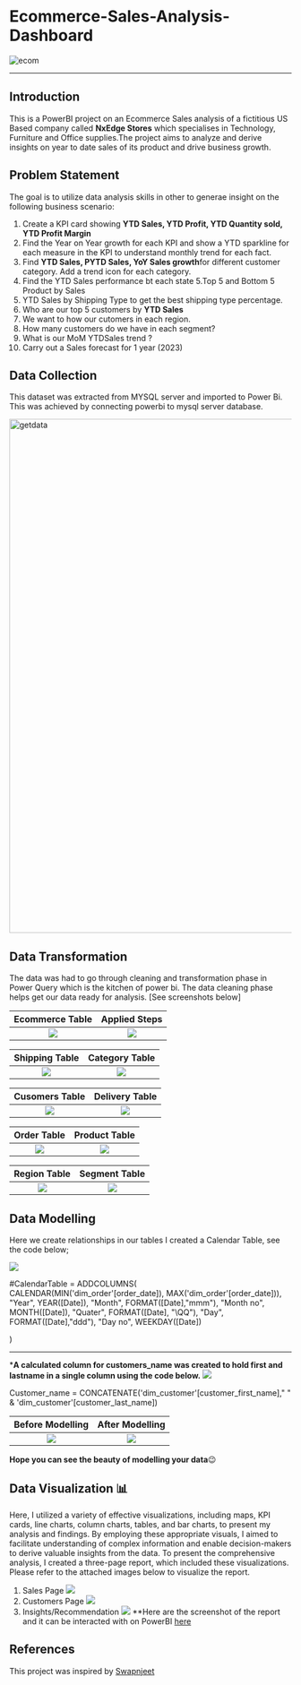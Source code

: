 # Ecommerce-Sales-Analysis-Dashboard
![ecom](https://github.com/OmobaCoder/Ecommerce-Analysis/assets/107421646/ae5641da-2266-4b63-8e13-01649d6eb5f9)

---

## Introduction
This is a PowerBI project on an Ecommerce Sales analysis of a fictitious US Based company called **NxEdge Stores** which specialises in Technology, Furniture and Office supplies.The project aims to analyze and derive insights on year to date sales of its product and drive business growth.


## Problem Statement
The goal is to utilize data analysis skills in other to generae insight on the following business scenario:
1. Create a KPI card showing **YTD Sales, YTD Profit, YTD Quantity sold, YTD Profit Margin**
2. Find the Year on Year growth for each KPI and show a YTD sparkline for each measure in the KPI to understand monthly trend for each fact.
3. Find **YTD Sales, PYTD Sales, YoY Sales growth**for different customer category. Add a trend icon for each category.
4. Find the YTD Sales performance bt each state
5.Top 5 and Bottom 5 Product by Sales
6. YTD Sales by Shipping Type to get the best shipping type percentage.
7. Who are our top 5 customers by **YTD Sales**
8. We want to how our cutomers in each region.
9. How many customers do we have in each segment?
10. What is our MoM YTDSales trend ?
11. Carry out a Sales forecast for 1 year (2023)

## Data Collection
This dataset was extracted from MYSQL server and imported to Power Bi. This was achieved by connecting powerbi to mysql server database.

<img width="918" alt="getdata" src="https://github.com/OmobaCoder/Ecommerce-Analysis/assets/107421646/badc7522-4521-464e-b1ee-beaa7a4e1c86">

## Data Transformation
The data was had to go through cleaning and transformation phase in Power Query which is the kitchen of power bi. The data cleaning phase helps get our data ready for analysis. [See screenshots below]

   Ecommerce Table    | Applied Steps
:--------------------:|:------------------------:
![](FactTable.png)    | ![](applied_steps.png)

Shipping Table        | Category Table
:--------------------:|:------------------------:
![](dim_shipping.png) |![](dim_category.png)

Cusomers Table        |Delivery Table
:--------------------:|:------------------------:
![](dim_customer.png) |![](dim_delivery.png)

Order Table           |Product Table
:--------------------:|:------------------------:
![](dim_order.png)    |![](dim_product.png)

Region Table          |Segment Table
:--------------------:|:------------------------:
![](dim_region.png)   |![](dim_segment.png)


## Data Modelling
Here we create relationships in our tables
I created a Calendar Table, see the code below;

![](calendar_Table.png)

   #CalendarTable = 
   ADDCOLUMNS(
       CALENDAR(MIN('dim_order'[order_date]), MAX('dim_order'[order_date])),
       "Year", YEAR([Date]),
       "Month", FORMAT([Date],"mmm"),
       "Month no", MONTH([Date]),
       "Quater", FORMAT([Date], "\QQ"),
       "Day", FORMAT([Date],"ddd"),
       "Day no", WEEKDAY([Date])

   )
   
 ---
 ***A calculated column for customers_name was created to hold first and lastname in a single column using the code below.**
 ![](Transform.png) 
 
 Customer_name = CONCATENATE('dim_customer'[customer_first_name]," " &  'dim_customer'[customer_last_name])


  Before Modelling          | After Modelling
:--------------------------:|:------------------------:
![](Before_Modelling.png)   |   ![](After_Modelling.png)

**Hope you can see the beauty of modelling your data**😉


## Data Visualization 📊
Here, I utilized a variety of effective visualizations, including maps, KPI cards, line charts, column charts, tables, and bar charts, to present my analysis and findings. By employing these appropriate visuals, I aimed to facilitate understanding of complex information and enable decision-makers to derive valuable insights from the data. To present the comprehensive analysis, I created a three-page report, which included these visualizations. Please refer to the attached images below to visualize the report.

 1. Sales Page
   ![](Sales.png)
 2. Customers Page 
   ![](customers.png)
 3. Insights/Recommendation
   ![](insight.png)
**Here are the screenshot of the report and it can be interacted with on PowerBI [here](https://tinyurl.com/5n94sckr)


## References
This project was inspired by [Swapnjeet](https://www.linkedin.com/in/swapnjeet-s-58a673273)

